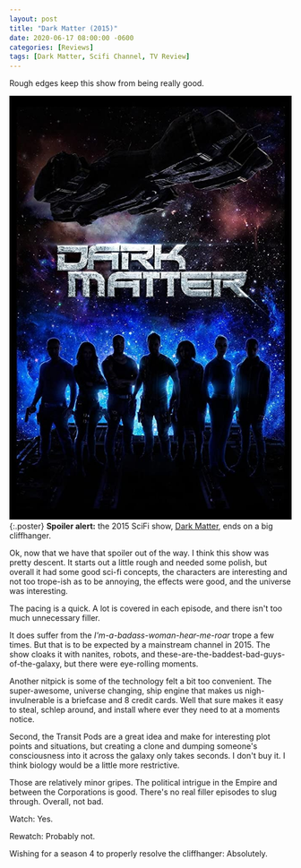 ```yaml
---
layout: post
title: "Dark Matter (2015)"
date: 2020-06-17 08:00:00 -0600
categories: [Reviews]
tags: [Dark Matter, Scifi Channel, TV Review]
---
```


Rough edges keep this show from being really good.

![Dark Matter poster](/assets/2020/06/dark-matter-poster.jpg){:.poster} **Spoiler alert:** the 2015 SciFi show, [Dark Matter](https://www.imdb.com/title/tt4159076/), ends on a big cliffhanger.

Ok, now that we have that spoiler out of the way. I think this show was pretty descent. It starts out a little rough and needed some polish, but overall it had some good sci-fi concepts, the characters are interesting and not too trope-ish as to be annoying, the effects were good, and the universe was interesting.

The pacing is a quick. A lot is covered in each episode, and there isn't too much unnecessary filler.

It does suffer from the *I'm-a-badass-woman-hear-me-roar* trope a few times. But that is to be expected by a mainstream channel in 2015. The show cloaks it with nanites, robots, and these-are-the-baddest-bad-guys-of-the-galaxy, but there were eye-rolling moments.

Another nitpick is some of the technology felt a bit too convenient. The super-awesome, universe changing, ship engine that makes us nigh-invulnerable is a briefcase and 8 credit cards. Well that sure makes it easy to steal, schlep around, and install where ever they need to at a moments notice.

Second, the Transit Pods are a great idea and make for interesting plot points and situations, but creating a clone and dumping someone's consciousness into it across the galaxy only takes seconds. I don't buy it. I think biology would be a little more restrictive.

Those are relatively minor gripes. The political intrigue in the Empire and between the Corporations is good. There's no real filler episodes to slug through. Overall, not bad.

Watch: Yes.

Rewatch: Probably not.

Wishing for a season 4 to properly resolve the cliffhanger: Absolutely.
